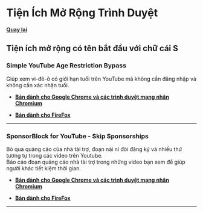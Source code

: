 # Tiện Ích Mở Rộng Trình Duyệt

**[Quay lại](https://khangshirokuma.github.io/TienIchMoRongTrinhDuyet/)**

## Tiện ích mở rộng có tên bắt đầu với chữ cái S

### Simple YouTube Age Restriction Bypass

Giúp xem vi-đê-ô có giới hạn tuổi trên YouTube mà không cần đăng nhập và không cần xác nhận tuổi.

- **[Bản dành cho Google Chrome và các trình duyệt mạng nhân Chromium](https://greasyfork.org/vi/scripts/423851-simple-youtube-age-restriction-bypass)**

- **[Bản dành cho FireFox](https://greasyfork.org/vi/scripts/423851-simple-youtube-age-restriction-bypass)**

---
### SponsorBlock for YouTube - Skip Sponsorships

Bỏ qua quảng cáo của nhà tài trợ, đoạn nài nỉ đòi đăng ký và nhiều thứ tương tự trong các video trên Youtube.  
Báo cáo đoạn quảng cáo nhà tài trợ trong những video bạn xem để giúp người khác tiết kiệm thời gian.

- **[Bản dành cho Google Chrome và các trình duyệt mạng nhân Chromium](https://chromewebstore.google.com/detail/sponsorblock-for-youtube/mnjggcdmjocbbbhaepdhchncahnbgone?hl=vi)**

- **[Bản dành cho FireFox](https://addons.mozilla.org/vi/firefox/addon/sponsorblock/)**

---
